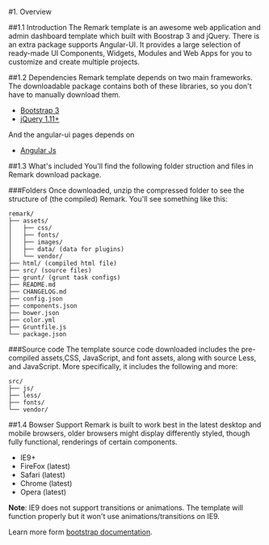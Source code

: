 #1. Overview

##1.1 Introduction
The Remark template is an awesome web application and admin dashboard template which built with Boostrap 3 and jQuery. There is an extra package supports Angular-UI. It provides a large selection of ready-made UI Components, Widgets, Modules and Web Apps for you to customize and create multiple projects.

##1.2 Dependencies
Remark template depends on two main frameworks. The downloadable package contains both of these libraries, so you don't have to manually download them.

* [Bootstrap 3](http://getbootstrap.com/)
* [jQuery 1.11+](http://jquery.com/)

And the angular-ui pages depends on

* [Angular Js](https://angularjs.org/)

##1.3 What's included
You'll find the following folder struction and files in Remark download package.

###Folders
Once downloaded, unzip the compressed folder to see the structure of (the compiled) Remark. You'll see something like this:

    remark/
    ├── assets/
    │   ├── css/
    │   ├── fonts/
    │   ├── images/
    │   ├── data/ (data for plugins)
    │   └── vendor/
    ├── html/ (compiled html file)
    ├── src/ (source files)
    ├── grunt/ (grunt task configs)
    ├── README.md
    ├── CHANGELOG.md
    ├── config.json
    ├── components.json
    ├── bower.json
    ├── color.yml
    ├── Gruntfile.js
    └── package.json

###Source code
The template source code downloaded includes the pre-compiled assets,CSS, JavaScript, and font assets, along with source Less, and JavaScript. More specifically, it includes the following and more:

    src/
    ├── js/
    ├── less/
    ├── fonts/
    └── vendor/

##1.4 Bowser Support
Remark is built to work best in the latest desktop and mobile browsers, older browsers might display differently styled, though fully functional, renderings of certain components.

* IE9+
* FireFox (latest)
* Safari (latest)
* Chrome (latest)
* Opera (latest)

**Note**: IE9 does not support transitions or animations. The template will function properly but it won't use animations/transitions on IE9.

Learn more form [bootstrap documentation](http://getbootstrap.com/getting-started/#support).

